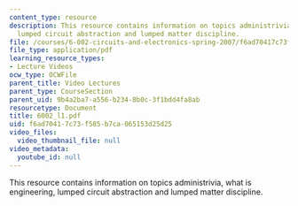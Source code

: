 ```yaml
---
content_type: resource
description: This resource contains information on topics administrivia, what is engineering,
  lumped circuit abstraction and lumped matter discipline.
file: /courses/6-002-circuits-and-electronics-spring-2007/f6ad70417c73f585b7ca065153d25d25_6002_l1.pdf
file_type: application/pdf
learning_resource_types:
- Lecture Videos
ocw_type: OCWFile
parent_title: Video Lectures
parent_type: CourseSection
parent_uid: 9b4a2ba7-a556-b234-8b0c-3f1bdd4fa8ab
resourcetype: Document
title: 6002_l1.pdf
uid: f6ad7041-7c73-f585-b7ca-065153d25d25
video_files:
  video_thumbnail_file: null
video_metadata:
  youtube_id: null
---
```

This resource contains information on topics administrivia, what is engineering, lumped circuit abstraction and lumped matter discipline.


